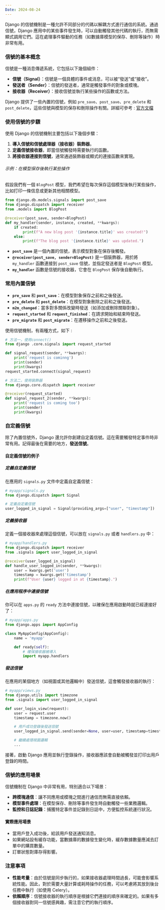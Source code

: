 ```yaml
---
Date: 2024-08-24
---
```

Django 的信號機制是一種允許不同部分的代碼以解耦方式進行通信的系統。通過信號，Django 應用中的某些事件發生時，可以自動觸發其他代碼的執行，而無需顯式調用它們。這在處理事件驅動的任務（如數據庫模型的保存、刪除等操作）時非常有用。
### 信號的基本概念
信號是一種消息傳遞系統，它包括以下幾個組件：

- **信號（Signal）**：信號是一個具體的事件或消息，可以被“發送”或“接收”。
- **發送者（Sender）**：信號的發送者，通常是觸發事件的對象或模塊。
- **接收器（Receiver）**：接收信號並執行某些操作的函數或方法。

Django 提供了一些內置的信號，例如 `pre_save`、`post_save`、`pre_delete` 和 `post_delete`，這些信號與模型的保存和刪除操作有關。詳細可參考 : [官方文檔](https://docs.djangoproject.com/zh-hans/5.1/ref/signals/)
### 使用信號的步驟
使用 Django 的信號機制主要包括以下幾個步驟：

1. **導入信號和信號處理器（接收器）裝飾器**。
2. **定義信號接收器**，即當信號觸發時需要執行的函數。
3. **將接收器連接到信號**，通常通過裝飾器或顯式的連接函數來實現。
###### 示例：在模型保存後執行某些操作
假設我們有一個 `BlogPost` 模型，我們希望在每次保存這個模型後執行某些操作，比如打印一條信息或更新其他相關模型。

```python
from django.db.models.signals import post_save
from django.dispatch import receiver
from .models import BlogPost

@receiver(post_save, sender=BlogPost)
def my_handler(sender, instance, created, **kwargs):
    if created:
        print(f"A new blog post '{instance.title}' was created!")
    else:
        print(f"The blog post '{instance.title}' was updated.")
```

- **`post_save`** 是一個內置的信號，表示模型對象在保存後觸發。
- **`@receiver(post_save, sender=BlogPost)`** 是一個裝飾器，用於將 `my_handler` 函數連接到 `post_save` 信號，並指定發送者是 `BlogPost` 模型。
- **`my_handler`** 函數是信號的接收器，它會在 `BlogPost` 保存後自動執行。
### 常用內置信號
- **`pre_save`** 和 **`post_save`**：在模型對象保存之前和之後發送。
- **`pre_delete`** 和 **`post_delete`**：在模型對象刪除之前和之後發送。
- **`m2m_changed`**：當多對多關係改變時發送（如添加或刪除關聯對象）。
- **`request_started`** 和 **`request_finished`**：在請求開始和結束時發送。
- **`pre_migrate`** 和 **`post_migrate`**：在遷移操作之前和之後發送。

使用信號機制，有兩種方式，如下 :

```python
# 方法一，使用connect()
from django .core.signals import request_started

def signal_request(sender, **kwargs):
	print('request is cominng')
	print(sender)
	print(kwargs)
request_started.connect(signal_request)

# 方法二，使用裝飾器
from django.core.dispatch import receiver

@receiver(request_started)
def signal_request_2(sender, **kwargs):
	print('request is coming too')
	print(sender)
	print(kwargs)
```
### 自定義信號
除了內置信號外，Django 還允許你創建自定義信號。這在需要觸發特定事件時非常有用。記得最後在需要的地方，**發送信號**。
#### 自定義信號的例子
##### 定義自定義信號
在應用的 `signals.py` 文件中定義自定義信號：

```python
# myapp/signals.py
from django.dispatch import Signal

# 定義自定義信號
user_logged_in_signal = Signal(providing_args=["user", "timestamp"])
```
##### 定義接收器
定義一個接收器來處理這個信號，可以放在 `signals.py` 或者 `handlers.py` 中：

```python
# myapp/handlers.py
from django.dispatch import receiver
from .signals import user_logged_in_signal

@receiver(user_logged_in_signal)
def handle_user_logged_in(sender, **kwargs):
    user = kwargs.get('user')
    timestamp = kwargs.get('timestamp')
    print(f"User {user} logged in at {timestamp}.")
```
##### 在應用程序中連接信號
你可以在 `apps.py` 的 `ready` 方法中連接信號，以確保在應用啟動時就已經連接好了：

```python
# myapp/apps.py
from django.apps import AppConfig

class MyAppConfig(AppConfig):
    name = 'myapp'

    def ready(self):
        # 確保接收器被導入
        import myapp.handlers
```
##### 發送信號
在應用的某個地方（如視圖或其他邏輯中）發送信號，這會觸發接收器的執行：

```python
# myapp/views.py
from django.utils import timezone
from .signals import user_logged_in_signal

def user_login_view(request):
    user = request.user
    timestamp = timezone.now()

    # 用戶成功登錄後發送信號
    user_logged_in_signal.send(sender=None, user=user, timestamp=timestamp)

    # 繼續處理視圖邏輯
    ...
```

接著，啟動 Django 應用並執行登錄操作，接收器應該會自動被觸發並打印出用戶登錄的時間。
### 信號的應用場景
信號機制在 Django 中非常有用，特別適合以下場景：

- **跨模塊通信**：讓不同應用或模塊之間進行通信而無需直接依賴。
- **模型事件處理**：在模型保存、刪除等事件發生時自動觸發一些業務邏輯。
- **監控和日誌記錄**：捕獲特定事件並記錄到日誌中，方便監控系統運行狀況。
#### 實際應用場景
- 當用戶登入成功後，給該用戶發送通知消息。
- 如果網站設有緩存功能，當數據庫的數據發生變化時，緩存數據數量應減去訂單中的購買數量。
- 訂單狀態對庫存得影響。
### 注意事項
- **性能考量**：由於信號是同步執行的，如果接收器處理時間過長，可能會影響系統性能。因此，對於需要大量計算或耗時操作的任務，可以考慮將其放到後台任務中執行（如使用 Celery）。
- **依賴順序**：信號接收器的執行順序是根據它們連接的順序來確定的。如果有多個接收器對同一信號感興趣，需注意它們的執行順序。
